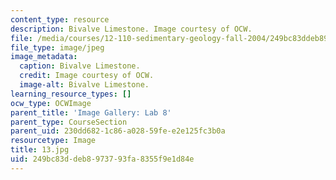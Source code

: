 ```yaml
---
content_type: resource
description: Bivalve Limestone. Image courtesy of OCW.
file: /media/courses/12-110-sedimentary-geology-fall-2004/249bc83ddeb8973793fa8355f9e1d84e_13.jpg
file_type: image/jpeg
image_metadata:
  caption: Bivalve Limestone.
  credit: Image courtesy of OCW.
  image-alt: Bivalve Limestone.
learning_resource_types: []
ocw_type: OCWImage
parent_title: 'Image Gallery: Lab 8'
parent_type: CourseSection
parent_uid: 230dd682-1c86-a028-59fe-e2e125fc3b0a
resourcetype: Image
title: 13.jpg
uid: 249bc83d-deb8-9737-93fa-8355f9e1d84e
---
```


